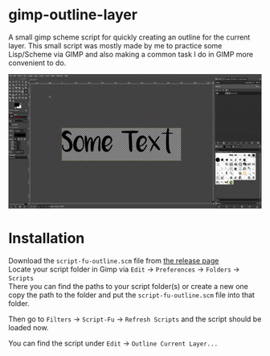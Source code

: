 # gimp-outline-layer
A small gimp scheme script for quickly creating an outline for the current layer.
This small script was mostly made by me to practice some Lisp/Scheme via GIMP and also making a common task I do in GIMP more convenient to do.

![Script Demonstration](/outline-script-demo.gif)

# Installation 
Download the `script-fu-outline.scm` file from [the release page](https://github.com/tailoric/gimp-outline-layer/releases)  
Locate your script folder in Gimp via `Edit` -> `Preferences` -> `Folders` -> `Scripts`  
There you can find the paths to your script folder(s) or create a new one  
copy the path to the folder and put the `script-fu-outline.scm` file into that folder.

Then go to `Filters` -> `Script-Fu` -> `Refresh Scripts` and the script should be loaded now.

You can find the script under `Edit` -> `Outline Current Layer...`

